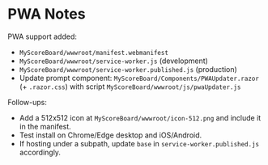 # PWA Notes

PWA support added:

- `MyScoreBoard/wwwroot/manifest.webmanifest`
- `MyScoreBoard/wwwroot/service-worker.js` (development)
- `MyScoreBoard/wwwroot/service-worker.published.js` (production)
- Update prompt component: `MyScoreBoard/Components/PWAUpdater.razor` (+ `.razor.css`) with script `MyScoreBoard/wwwroot/js/pwaUpdater.js`

Follow-ups:
- Add a 512x512 icon at `MyScoreBoard/wwwroot/icon-512.png` and include it in the manifest.
- Test install on Chrome/Edge desktop and iOS/Android.
- If hosting under a subpath, update `base` in `service-worker.published.js` accordingly.
